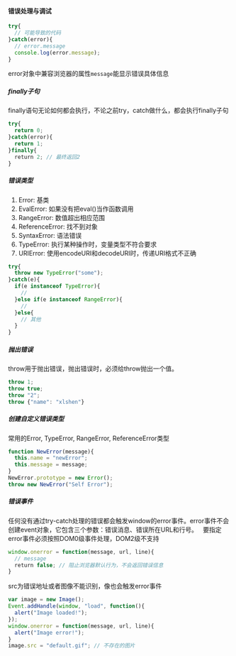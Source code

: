 #### 错误处理与调试
```javascript
try{
  // 可能导致的代码
}catch(error){
  // error.message
  console.log(error.message);
}
```
error对象中兼容浏览器的属性`message`能显示错误具体信息
##### finally子句
finally语句无论如何都会执行，不论之前try，catch做什么，都会执行finally子句
```javascript
try{
  return 0;
}catch(error){
  return 1;
}finally{
  return 2; // 最终返回2
}
```
##### 错误类型
1. Error: 基类  
2. EvalError: 如果没有把eval()当作函数调用  
3. RangeError: 数值超出相应范围  
4. ReferenceError: 找不到对象   
5. SyntaxError: 语法错误  
6. TypeError: 执行某种操作时，变量类型不符合要求     
7. URIError: 使用encodeURI和decodeURI时，传递URI格式不正确   
```javascript
try{
  throw new TypeError("some");
}catch(e){
  if(e instanceof TypeError){
    // 
  }else if(e instanceof RangeError){
    //
  }else{
    // 其他
  }
}
```
##### 抛出错误
throw用于抛出错误，抛出错误时，必须给throw抛出一个值。
```javascript
throw 1;
throw true;
throw "2";
throw {"name": "xlshen"}
```
##### 创建自定义错误类型
常用的Error, TypeError, RangeError, ReferenceError类型
```javascript
function NewError(message){
  this.name = "newError";
  this.message = message;
}
NewError.prototype = new Error();
throw new NewError("Self Error");
```
##### 错误事件
任何没有通过try-catch处理的错误都会触发window的error事件。error事件不会创建event对象，它包含三个参数：错误消息、错误所在URL和行号。  
要指定error事件必须按照DOM0级事件处理，DOM2级不支持
```javascript
window.onerror = function(message, url, line){
  // message
  return false; // 阻止浏览器默认行为，不会返回错误信息
}
```
src为错误地址或者图像不能识别，像也会触发error事件
```javascript
var image = new Image();
Event.addHandle(window, "load", function(){
  alert("Image loaded!");
});
window.onerror = function(message, url, line){
  alert("Image error!");
}
image.src = "default.gif"; // 不存在的图片
```
